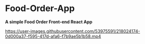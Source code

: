 # Food-Order-App
**A simple Food Order Front-end React App**


https://user-images.githubusercontent.com/53975591/218024174-0d000a37-f595-417d-afa6-f7b9ae5b1b58.mp4

